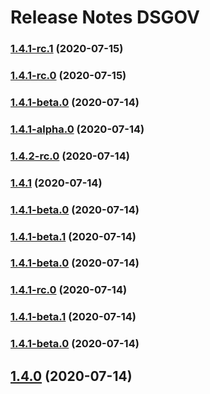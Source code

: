 # Release Notes DSGOV
### [1.4.1-rc.1](https://git.serpro/dsgov/dsgov-dsgov/compare/v1.4.1-alpha.0...v1.4.1-rc.1) (2020-07-15)

### [1.4.1-rc.0](https://git.serpro/dsgov/dsgov-dsgov/compare/v1.4.1-alpha.0...v1.4.1-rc.0) (2020-07-15)

### [1.4.1-beta.0](https://git.serpro/dsgov/dsgov-dsgov/compare/v1.4.1-alpha.0...v1.4.1-beta.0) (2020-07-14)

### [1.4.1-alpha.0](https://git.serpro/dsgov/dsgov-dsgov/compare/v1.4.2-rc.0...v1.4.1-alpha.0) (2020-07-14)

### [1.4.2-rc.0](https://git.serpro/dsgov/dsgov-dsgov/compare/v1.4.1...v1.4.2-rc.0) (2020-07-14)

### [1.4.1](https://git.serpro/dsgov/dsgov-dsgov/compare/v1.4.1-rc.0...v1.4.1) (2020-07-14)

### [1.4.1-beta.0](https://git.serpro/dsgov/dsgov-dsgov/compare/v1.4.1-rc.0...v1.4.1-beta.0) (2020-07-14)

### [1.4.1-beta.1](https://git.serpro/dsgov/dsgov-dsgov/compare/v1.4.1-rc.0...v1.4.1-beta.1) (2020-07-14)

### [1.4.1-beta.0](https://git.serpro/dsgov/dsgov-dsgov/compare/v1.4.1-rc.0...v1.4.1-beta.0) (2020-07-14)

### [1.4.1-rc.0](https://git.serpro/dsgov/dsgov-dsgov/compare/v1.4.1-beta.1...v1.4.1-rc.0) (2020-07-14)

### [1.4.1-beta.1](https://git.serpro/dsgov/dsgov-dsgov/compare/v1.4.1-beta.0...v1.4.1-beta.1) (2020-07-14)

### [1.4.1-beta.0](https://git.serpro/dsgov/dsgov-dsgov/compare/v1.4.0...v1.4.1-beta.0) (2020-07-14)

## [1.4.0](https://git.serpro/dsgov/dsgov-dsgov/compare/v1.4.0-rc.2...v1.4.0) (2020-07-14)
